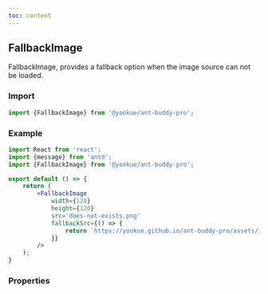 ```yaml
---
toc: content
---
```


## FallbackImage

FallbackImage, provides a fallback option when the image source can not be loaded.

### Import

```jsx | pure
import {FallbackImage} from '@yookue/ant-buddy-pro';
```

### Example

```jsx
import React from 'react';
import {message} from 'antd';
import {FallbackImage} from '@yookue/ant-buddy-pro';

export default () => {
    return (
        <FallbackImage
            width={120}
            height={120}
            src='does-not-exists.png'
            fallbackSrc={() => {
                return `https://yookue.github.io/ant-buddy-pro/assets/ico/logo-icon.svg?timestamp=${Date.now()}`;
            }}
        />
    );
}
```

### Properties

<API src="@/field/FallbackImage/index.tsx" hideTitle></API>
